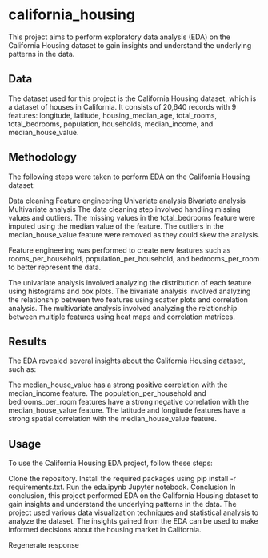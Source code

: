 # california_housing
This project aims to perform exploratory data analysis (EDA) on the California Housing dataset to gain insights and understand the underlying patterns in the data.

## Data
The dataset used for this project is the California Housing dataset, which is a dataset of houses in California. It consists of 20,640 records with 9 features: longitude, latitude, housing_median_age, total_rooms, total_bedrooms, population, households, median_income, and median_house_value.

## Methodology
The following steps were taken to perform EDA on the California Housing dataset:

Data cleaning
Feature engineering
Univariate analysis
Bivariate analysis
Multivariate analysis
The data cleaning step involved handling missing values and outliers. The missing values in the total_bedrooms feature were imputed using the median value of the feature. The outliers in the median_house_value feature were removed as they could skew the analysis.

Feature engineering was performed to create new features such as rooms_per_household, population_per_household, and bedrooms_per_room to better represent the data.

The univariate analysis involved analyzing the distribution of each feature using histograms and box plots. The bivariate analysis involved analyzing the relationship between two features using scatter plots and correlation analysis. The multivariate analysis involved analyzing the relationship between multiple features using heat maps and correlation matrices.

## Results
The EDA revealed several insights about the California Housing dataset, such as:

The median_house_value has a strong positive correlation with the median_income feature.
The population_per_household and bedrooms_per_room features have a strong negative correlation with the median_house_value feature.
The latitude and longitude features have a strong spatial correlation with the median_house_value feature.
## Usage
To use the California Housing EDA project, follow these steps:

Clone the repository.
Install the required packages using pip install -r requirements.txt.
Run the eda.ipynb Jupyter notebook.
Conclusion
In conclusion, this project performed EDA on the California Housing dataset to gain insights and understand the underlying patterns in the data. The project used various data visualization techniques and statistical analysis to analyze the dataset. The insights gained from the EDA can be used to make informed decisions about the housing market in California.





Regenerate response
